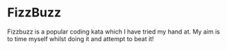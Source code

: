 # FizzBuzz

Fizzbuzz is a popular coding kata which I have tried my hand at. My aim is to time myself whilst doing it and attempt to beat it!

